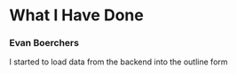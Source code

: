 # What I Have Done
### Evan Boerchers
I started to load data from the backend into the outline form





